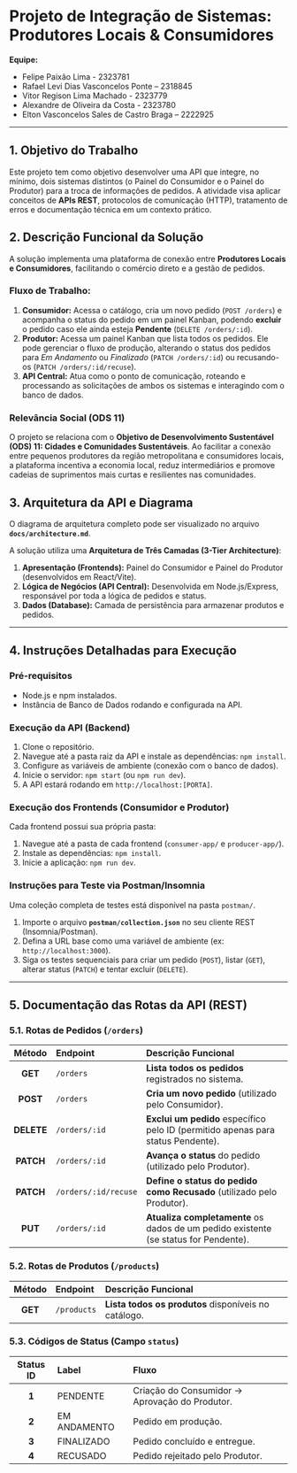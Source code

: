 # Projeto de Integração de Sistemas: Produtores Locais & Consumidores

**Equipe:**
* Felipe Paixão Lima - 2323781
* Rafael Levi Dias Vasconcelos Ponte – 2318845
* Vitor Regison Lima Machado - 2323779
* Alexandre de Oliveira da Costa - 2323780
* Elton Vasconcelos Sales de Castro Braga – 2222925

---

## 1. Objetivo do Trabalho

Este projeto tem como objetivo desenvolver uma API que integre, no mínimo, dois sistemas distintos (o Painel do Consumidor e o Painel do Produtor) para a troca de informações de pedidos. A atividade visa aplicar conceitos de **APIs REST**, protocolos de comunicação (HTTP), tratamento de erros e documentação técnica em um contexto prático.

## 2. Descrição Funcional da Solução

A solução implementa uma plataforma de conexão entre **Produtores Locais e Consumidores**, facilitando o comércio direto e a gestão de pedidos.

### **Fluxo de Trabalho:**
1.  **Consumidor:** Acessa o catálogo, cria um novo pedido (`POST /orders`) e acompanha o status do pedido em um painel Kanban, podendo **excluir** o pedido caso ele ainda esteja **Pendente** (`DELETE /orders/:id`).
2.  **Produtor:** Acessa um painel Kanban que lista todos os pedidos. Ele pode gerenciar o fluxo de produção, alterando o status dos pedidos para *Em Andamento* ou *Finalizado* (`PATCH /orders/:id`) ou recusando-os (`PATCH /orders/:id/recuse`).
3.  **API Central:** Atua como o ponto de comunicação, roteando e processando as solicitações de ambos os sistemas e interagindo com o banco de dados.

### **Relevância Social (ODS 11)**

O projeto se relaciona com o **Objetivo de Desenvolvimento Sustentável (ODS) 11: Cidades e Comunidades Sustentáveis**. Ao facilitar a conexão entre pequenos produtores da região metropolitana e consumidores locais, a plataforma incentiva a economia local, reduz intermediários e promove cadeias de suprimentos mais curtas e resilientes nas comunidades.

## 3. Arquitetura da API e Diagrama

O diagrama de arquitetura completo pode ser visualizado no arquivo **`docs/architecture.md`**.

A solução utiliza uma **Arquitetura de Três Camadas (3-Tier Architecture)**:
1.  **Apresentação (Frontends):** Painel do Consumidor e Painel do Produtor (desenvolvidos em React/Vite).
2.  **Lógica de Negócios (API Central):** Desenvolvida em Node.js/Express, responsável por toda a lógica de pedidos e status.
3.  **Dados (Database):** Camada de persistência para armazenar produtos e pedidos.

---

## 4. Instruções Detalhadas para Execução

### Pré-requisitos
* Node.js e npm instalados.
* Instância de Banco de Dados rodando e configurada na API.

### Execução da API (Backend)
1.  Clone o repositório.
2.  Navegue até a pasta raiz da API e instale as dependências: `npm install`.
3.  Configure as variáveis de ambiente (conexão com o banco de dados).
4.  Inicie o servidor: `npm start` (ou `npm run dev`).
5.  A API estará rodando em `http://localhost:[PORTA]`.

### Execução dos Frontends (Consumidor e Produtor)
Cada frontend possui sua própria pasta:
1.  Navegue até a pasta de cada frontend (`consumer-app/` e `producer-app/`).
2.  Instale as dependências: `npm install`.
3.  Inicie a aplicação: `npm run dev`.

### Instruções para Teste via Postman/Insomnia
Uma coleção completa de testes está disponível na pasta `postman/`.

1.  Importe o arquivo **`postman/collection.json`** no seu cliente REST (Insomnia/Postman).
2.  Defina a URL base como uma variável de ambiente (ex: `http://localhost:3000`).
3.  Siga os testes sequenciais para criar um pedido (`POST`), listar (`GET`), alterar status (`PATCH`) e tentar excluir (`DELETE`).

---

## 5. Documentação das Rotas da API (REST)

### 5.1. Rotas de Pedidos (`/orders`)

| Método | Endpoint | Descrição Funcional |
| :---: | :--- | :--- |
| **GET** | `/orders` | **Lista todos os pedidos** registrados no sistema. |
| **POST** | `/orders` | **Cria um novo pedido** (utilizado pelo Consumidor). |
| **DELETE**| `/orders/:id`| **Exclui um pedido** específico pelo ID (permitido apenas para status Pendente). |
| **PATCH** | `/orders/:id` | **Avança o status** do pedido (utilizado pelo Produtor). |
| **PATCH** | `/orders/:id/recuse`| **Define o status do pedido como Recusado** (utilizado pelo Produtor). |
| **PUT** | `/orders/:id` | **Atualiza completamente** os dados de um pedido existente (se status for Pendente). |

### 5.2. Rotas de Produtos (`/products`)

| Método | Endpoint | Descrição Funcional |
| :---: | :--- | :--- |
| **GET** | `/products` | **Lista todos os produtos** disponíveis no catálogo. |

### 5.3. Códigos de Status (Campo `status`)

| Status ID | Label | Fluxo |
| :---: | :--- | :--- |
| **1** | PENDENTE | Criação do Consumidor $\to$ Aprovação do Produtor. |
| **2** | EM ANDAMENTO | Pedido em produção. |
| **3** | FINALIZADO | Pedido concluído e entregue. |
| **4** | RECUSADO | Pedido rejeitado pelo Produtor. |